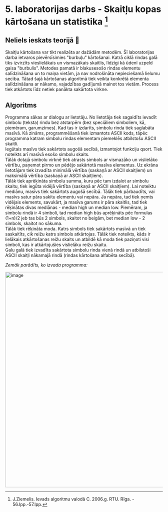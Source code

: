 # 5. laboratorijas darbs -  Skaitļu kopas kārtošana un statistika [^1] 
## Neliels ieskats teorijā :mag_right:

Skaitļu kārtošana var tikt realizēta ar dažādām metodēm. Šī laboratorijas darba ietvaros pievērsīsimies "burbuļu" kārtošanai. Katrā ciklā rindas galā tiks izvirzīts vieslielākais un vismazākais skaitlis, līdzīgi kā ūdenī uzpeld gaisa "burbulis". Metodes pamatā ir blakusesošo rindas elementu salīdzināšana un to maiņa vietām, ja nav nodrošināta nepieciešamā lielumu secība. Tātad šajā kārtošanas algoritmā tiek veikta konkrētā elementa salīdzināšana ar nākamo, vajadzības gadījumā mainot tos vietām. Process tiek atkārtots līdz netiek panākta sakārtota virkne.  

## Algoritms

Programma sākas ar dialogu ar lietotāju. No lietotāja tiek sagaidīts ievadīt simbolu (teksta) rindu bez atstarpēm (bez speciāliem simboliem, kā, piemēram, garumzīmes). Kad tas ir izdarīts, simbolu rinda tiek saglabāta masīvā. Kā zināms, programmēšanā tiek izmantots ASCII kods, tāpēc programma katram simbolu rindas elementam piemeklēs atbilstošu ASCII skaitli.  
Iegūtais masīvs tiek sakārtots augošā secībā, izmantojot funkciju qsort. Tiek noteikts arī masīvā esošo simbolu skaits.  
Tālāk dotajā simbolu virknē tiek atrasts simbols ar vismazāko un vislielāko vērtību, paņemot pirmo un pēdējo sakārtotā masīva elementus. Uz ekrāna lietotājam tiek izvadīta minimālā vērtība (saskaņā ar ASCII skaitļiem) un maksimālā vērtība (saskaņā ar ASCII skaitļiem).  
Tālāk tiek aprēķināta simbolu summa, kuru pēc tam izdalot ar simbolu skaitu, tiek iegūta vidējā vērtība (saskaņā ar ASCII skaitļiem). 
Lai noteiktu mediānu, masīvs tiek sakārtots augošā secībā. Tālāk tiek pārbaudīts, vai masīvs satur pāra sakitu elementu vai nepāra. Ja nepāra, tad tiek ņemts vidējais elements, savukārt, ja masīva garums ir pāra skaitlis, tad tiek rēķinātas divas mediānas - median high un median low. Piemēram, ja simbolu rindā ir 4 simboli, tad median high būs aprēķināts pēc formulas (1+n)/2 jeb tas būs 2 simbols, skaitot no beigām, bet median low - 2 simbols, skaitot no sākuma.  
Tālāk tiek rēķināta moda. Katrs simbols tiek sakārtots masīvā un tiek saskaitīts, cik reižu katrs simbols atkārtojas. Tālāk tiek noteikts, kāds ir lielākais atkārtošanas reižu skaits un atbildē kā moda tiek paziņoti visi simboli, kas ir atkārtojušies vislielāku reižu skaitu.  
Galu galā tiek izvadīta sakārtota simbolu rinda vienā rindā un atbilstoši ASCII skaitļi nākamajā rindā (rindas kārtošana alfabēta secībā).  

_Zemāk parādīts, ko izvada programma:_  

<img width="689" alt="image" src="https://user-images.githubusercontent.com/112925785/213754752-e12bd650-4638-41a4-885d-8d87bb16f318.png">



[^1]: J.Ziemelis. Ievads algoritmu valodā C. 2006.g. RTU. Rīga. - 56.lpp.-57.lpp.
